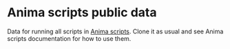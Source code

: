 # Anima scripts public data

Data for running all scripts in [Anima scripts](http://github.com/Inria-Visages/Anima-Scripts-Public). Clone it as usual and see Anima scripts documentation for how to use them.

